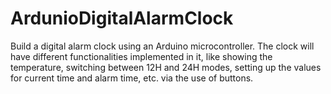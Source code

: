 # ArdunioDigitalAlarmClock
Build a digital alarm clock using an Arduino microcontroller. The clock will have different functionalities implemented in it, like showing the temperature, switching between 12H and 24H modes, setting up the values for current time and alarm time, etc. via the use of buttons.
